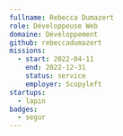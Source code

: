 ```yaml
---
fullname: Rebecca Dumazert
role: Développeuse Web
domaine: Développement
github: rebeccadumazert
missions:
  - start: 2022-04-11
    end: 2022-12-31
    status: service
    employer: Scopyleft
startups:
  - lapin
badges:
  - segur
---
```


